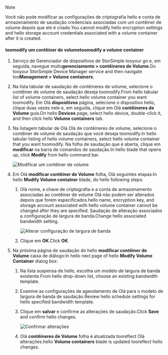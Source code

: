 <!--author=alkohli last changed: 07/05/2017-->

> [!NOTE] 
> <span data-ttu-id="6ba1a-101">Você não pode modificar as configurações de criptografia hello e conta de armazenamento de saudação credenciais associadas com um contêiner de volume depois que ele é criado.</span><span class="sxs-lookup"><span data-stu-id="6ba1a-101">You cannot modify hello encryption settings and hello storage account credentials associated with a volume container after it is created.</span></span>

#### <a name="toomodify-a-volume-container"></a><span data-ttu-id="6ba1a-102">toomodify um contêiner de volume</span><span class="sxs-lookup"><span data-stu-id="6ba1a-102">toomodify a volume container</span></span>

1. <span data-ttu-id="6ba1a-103">Serviço de Gerenciador de dispositivos de StorSimple tooyour go e, em seguida, navegue muito**gerenciamento > contêineres de Volume**.</span><span class="sxs-lookup"><span data-stu-id="6ba1a-103">Go tooyour StorSimple Device Manager service and then navigate too**Management > Volume containers**.</span></span>

2. <span data-ttu-id="6ba1a-104">Na lista tabular de saudação de contêineres de volume, selecione o contêiner de volume de saudação deseja toomodify.</span><span class="sxs-lookup"><span data-stu-id="6ba1a-104">From hello tabular list of volume containers, select hello volume container you want toomodify.</span></span> <span data-ttu-id="6ba1a-105">Em Olá **dispositivos** página, selecione o dispositivo hello, clique duas vezes nele e, em seguida, clique em Olá **contêineres de Volume** guia.</span><span class="sxs-lookup"><span data-stu-id="6ba1a-105">On hello **Devices** page, select hello device, double-click it, and then click hello **Volume containers** tab.</span></span>

2. <span data-ttu-id="6ba1a-106">Na listagem tabular de Olá Olá de contêineres de volume, selecione o contêiner de volume de saudação que você deseja toomodify.</span><span class="sxs-lookup"><span data-stu-id="6ba1a-106">In hello tabular listing of hello volume containers, select hello volume container that you want toomodify.</span></span> <span data-ttu-id="6ba1a-107">Na folha de saudação que é aberta, clique em **modificar** na barra de comandos de saudação.</span><span class="sxs-lookup"><span data-stu-id="6ba1a-107">In hello blade that opens up, click **Modify** from hello command bar.</span></span>

    ![Modificar um contêiner de volume](./media/storsimple-8000-modify-volume-container/modify-vol-container1.png)

3. <span data-ttu-id="6ba1a-109">Em Olá **modificar contêiner de Volume** folha, Olá seguintes etapas:</span><span class="sxs-lookup"><span data-stu-id="6ba1a-109">In hello **Modify Volume container** blade, do hello following steps:</span></span>
   
   1. <span data-ttu-id="6ba1a-110">Olá nome, a chave de criptografia e a conta de armazenamento associadas ao contêiner de volume Olá não podem ser alterados depois que forem especificados.</span><span class="sxs-lookup"><span data-stu-id="6ba1a-110">hello name, encryption key, and storage account associated with hello volume container cannot be changed after they are specified.</span></span> <span data-ttu-id="6ba1a-111">Saudação de alteração associados a configuração de largura de banda.</span><span class="sxs-lookup"><span data-stu-id="6ba1a-111">Change hello associated bandwidth setting.</span></span>
      
       ![Alterar configuração de largura de banda](./media/storsimple-8000-modify-volume-container/modify-vol-container2.png)

   2.  <span data-ttu-id="6ba1a-113">Clique em **OK**.</span><span class="sxs-lookup"><span data-stu-id="6ba1a-113">Click **OK**.</span></span>
4. <span data-ttu-id="6ba1a-114">Na próxima página de saudação do hello **modificar contêiner de Volume** caixa de diálogo:</span><span class="sxs-lookup"><span data-stu-id="6ba1a-114">In hello next page of hello **Modify Volume Container** dialog box:</span></span>
   
   1. <span data-ttu-id="6ba1a-115">Na lista suspensa de hello, escolha um modelo de largura de banda existente.</span><span class="sxs-lookup"><span data-stu-id="6ba1a-115">From hello drop-down list, choose an existing bandwidth template.</span></span>
   2. <span data-ttu-id="6ba1a-116">Examine as configurações de agendamento de Olá para o modelo de largura de banda de saudação.</span><span class="sxs-lookup"><span data-stu-id="6ba1a-116">Review hello schedule settings for hello specified bandwidth template.</span></span>
   3. <span data-ttu-id="6ba1a-117">Clique em **salvar** e confirme as alterações de saudação.</span><span class="sxs-lookup"><span data-stu-id="6ba1a-117">Click **Save** and confirm hello changes.</span></span>
      
       ![Confirmar alterações](./media/storsimple-8000-modify-volume-container/modify-vol-container3.png)

   3. <span data-ttu-id="6ba1a-119">Olá **contêineres de Volume** folha é atualizada tooreflect Olá alterações.</span><span class="sxs-lookup"><span data-stu-id="6ba1a-119">hello **Volume containers** blade is updated tooreflect hello changes.</span></span>

